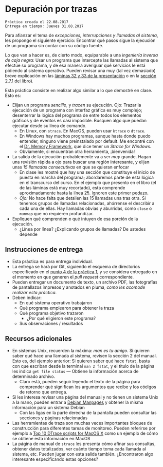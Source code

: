 # Depuración por trazas

    Práctica creada el 22.08.2017
	Entrega en tiempo: Jueves 31.08.2017

Para afianzar el tema de _excepciones, interrupciones y llamadas al
sistema_, les propongo el siguiente ejercicio: Encontrar qué pasos
sigue la ejecución de un programa sin contar con su código fuente.

Lo que van a hacer es, de cierto modo, equiparable a una _ingeniería
inversa de caja negra_: Usar un programa que intercepte las llamadas
al sistema que efectúe su programa, y de esa manera averiguar qué
servicios le está pidiendo al sistema operativo. Pueden revisar una
muy (tal vez demasiado) breve explicación en las
[láminas 32 y 33 de la presentación](http://gwolf.sistop.org/laminas/03-relacion-con-el-hardware.pdf#page=32)
o en la
[sección 2.7.1 del libro](http://sistop.org/pdf/sistemas_operativos.pdf)).

Esta práctica consiste en realizar algo similar a lo que demostré en
clase. Esto es:

- Elijan un programa _sencillo_, y _tracen_ su ejecución. Ojo: Trazar
  la ejecución de un programa con interfaz gráfica es muy complejo;
  desenterrar la lógica del programa de entre todos los elementos
  gráficos y de eventos es casi imposible. Busquen algo que puedan
  ejecutar desde su línea de comando.
    - En Linux, con `strace`. En MacOS, pueden usar `ktrace` o
      `dtrace`.
    - En Windows hay muchos programas, aunque hasta donde puedo
      entender, ninguno viene preinstalado por default. Me encontré
      con el [Dr. Memory Framework](http://drmemory.org/), que dice
      tener un _Strace for Windows_.
    - Obviamente, si encuentran otra herramienta, ¡bienvenida!
- La salida de la ejecución probablemente va a ser _muy_
  grande. Hagan una revisión rápida a ojo para buscar una región
  interesante, y elijan unas _15 llamadas consecutivas_ en que se
  quieran enfocar
    - En clase les mostré que hay una sección que constituye el inicio
      de puesta en marcha del programa; abordaremos parte de esta
      lógica en el transcurso del curso. En el ejemplo que presento en
      el libro (el de las láminas está muy recortado), esta comprende
      aproximadamente hasta la línea 25. Ignoren este primer pedazo.
    - _Ojo:_ No hace falta que detallen las 15 llamadas una tras
      otra. Si tenemos grupos de llamadas relacionadas, ahórrense el
      describir a cada una de ellas. Hay llamadas obvias y aburridas,
      como `close` o `munmap` que no requieren profundizar.
- Expliquen qué comprenden o qué intuyen de esa porción de la
  ejecución.
    - ¿Línea por línea? ¿Explicando grupos de llamadas? De ustedes
      depende

## Instrucciones de entrega

- Esta práctica es para entrega individual.
- La entrega se hará por Git, siguiendo el esquema de directorios
  especificado en el
  [punto 4 de la práctica 1](https://github.com/gwolf/sistop-2017-2/blob/master/practicas/1/README.md),
  y se considera entregado en el momento en que generen el _pull
  request_ correspondiente.
- Pueden entregar un documento de texto, un archivo PDF, las
  fotografías de pantallazos impresos y anotados en pluma, _como les
  acomode realizar esta práctica_.
- Deben indicar:
    - En qué sistema operativo trabajaron
    - Qué programa emplearon para obtener la traza
    - Qué programa objetivo trazaron
        - ¿Por qué eligieron este programa?
    - Sus observaciones / resultados

## Recursos adicionales

- En sistemas Unix, recuerden la máxima: _man es tu amigo_. Si quieren
  saber qué hace una llamada al sistema, revisen la sección 2 del
  manual. Esto es, del ejemplo anterior: Si quieren saber qué hace
  `fstat`, basta con que escriban desde la terminal `man 2 fstat`, y
  el título de la página les indica `get file status` — Obtiene la
  información acerca de determinado archivo.
    - Claro está, pueden seguir leyendo el texto de la página para
      comprender qué significan los argumentos que recibe y los
      códigos de retorno que entrega.
- Si les interesa revisar una página del manual y no tienen un sistema
  Unix a la mano, pueden entrar a
  [Debian Manpages](https://manpages.debian.org/) y obtener la misma
  información para un sistema Debian
    - Con las ligas en la parte derecha de la pantalla pueden
      consultar las secciones y páginas relacionadas
- Las herramientas de traza son muchas veces importantes bloques de
  construcción para diferentes tareas de monitoreo. Pueden referirse
  por ejemplo a
  [Top 10 DTrace scripts for MacOS X](http://dtrace.org/blogs/brendan/2011/10/10/top-10-dtrace-scripts-for-mac-os-x/)
  como un ejemplo de cómo se obtiene esta información en MacOS
- La página de manual de `strace` les presenta cómo afinar sus
  consultas, obtener datos totalizados, ver cuánto tiempo toma cada
  llamada al sistema, etc. Pueden jugar con esta salida
  también. ¿Encontraron algo interesante especificando estas opciones?

